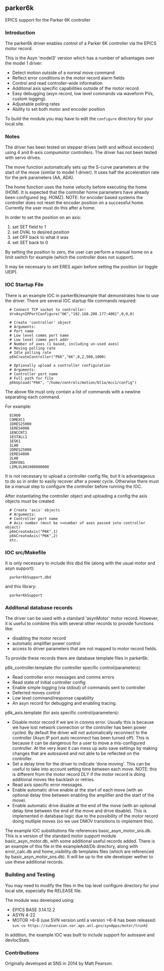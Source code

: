 ## parker6k

EPICS support for the Parker 6K controller

### Introduction

The parker6k driver enables control of a Parker 6K controller
via the EPICS motor record. 

This is the Asyn 'model3' version which
has a number of advantages over the model 1 driver:

<ul>
<li>Detect motion outside of a normal move command</li>
<li>Reflect error conditions in the motor record alarm fields</li>
<li>Control and read controller-wide information</li>
<li>Additonal axis specific capabilities outside of the motor record</li>
<li>Easy debugging (asyn record, low level commands via waveform PVs, custom logging).</li>
<li>Adjustable polling rates</li>
<li>Ability to set both motor and encoder position</li>
</ul>

To build the module you may have to edit the ```configure``` directory for your local site.

### Notes

The driver has been tested on stepper drives (with and without encoders) using 4 and 8-axis compumotor controllers. 
The driver has not been tested with servo drives.

The move function automatically sets up the S-curve parameters at
the start of the move (similar to model 1 driver).
It uses half the acceleration rate for the jerk parameters (AA, ADA).

The home function uses the home velocity before executing the home (HOM).
It is expected that the controller home parameters have already been 
configured (eg. HOMZ). NOTE: for encoder based systems the controller
does not reset the encoder position on a successful home. Currently the 
user must do this after a home.

In order to set the position on an axis:

1. set SET field to 1
2. set DVAL to desired position 
3. set OFF back to what it was
4. set SET back to 0

By setting the position to zero, the user can perform a manual home
on a limit switch for example (which the controller does not support).

It may be necessary to set ERES again before setting the position (or toggle UEIP).


### IOC Startup File

There is an example IOC in parker6k/example that
demonstrates how to use the driver. There are 
several IOC startup file commands required:

```
  # Connect TCP socket to controller:
  drvAsynIPPortConfigure("6K","192.168.200.177:4001",0,0,0)

  # Create 'controller' object
  # Arguments:
  # Port name
  # Low level comms port name
  # Low level comms port addr
  # Number of axes (1 based, including un-used axes)
  # Moving polling rate
  # Idle polling rate
  p6kCreateController("P6K","6K",0,2,500,1000)

  # Optionally upload a controller configuration
  # Arguments:
  # Controller port name
  # Full path for file
  p6kUpload("P6K", "/home/controls/motion/bl1a/mcc1/config")
```

The above file must only contain a list of commands with 
a newline separating each command. 

For example:

```
  ECHO0
  COMEXC1
  1DRES25000
  1ERES4000
  1ENCCNT1
  1ESTALL1
  1ESK1
  1LH0
  2DRES25000
  2ERES4000
  2LH0
  2DRFEN1
  LIMLVL001000000000
```

It is not necessary to upload a controller config file,
but it is advantageous to do so in order to easily recover
after a power cycle. Otherwise there must be a manual
step to configure the controller before running the IOC.


After instantiating the controller object and uploading a config 
the axis objects must be created:

```
  # Create 'axis' objects
  # Arguments:
  # Controller port name
  # Axis number (must be <=number of axes passed into controller object)
  p6kCreateAxis("P6K",1)
  p6kCreateAxis("P6K",2)
  etc.
```

### IOC src/Makefile

It is only necessary to include this dbd file (along with the usual motor and asyn support):

```
  parker6kSupport.dbd
```

and this library:

```
  parker6kSupport
```

### Additonal database records

The driver can be used with a standard 'asynMotor' motor record.
However, it is useful to combine this with several other records
to provide functions like:

* disabling the motor record
* automatic amplifier power control
* access to driver parameters that are not mapped to motor 
record fields.

To provide these records there are database template 
files in parker6k:

p6k_controller.template (for controller specific control/parameters):

* Read controller error messages and comms errors
* Read state of initial controller config
* Enable simple logging (via stdout) of commands sent to controller
* Deferred moves control
* Low level command/response capability
* An asyn record for debugging and enabling tracing.

p6k_axis.template (for axis specific control/parameters):

* Disable motor record if we are in comms error. Usually this is
because we have lost network connection or the controller has been
power cycled. By default the driver will not automatically 
reconnect to the controller (Asyn IP port auto reconnect has been
turned off). This is because it can be dangerous for a user to move 
a mis-configured controller. At the very least it can mess up auto
save settings by making changes that are autosaved and not able 
to be reflected on the controller.
* Set a delay time for the driver to indicate 'done moving'. This 
can be useful to take into account setting time between each move.
NOTE: this is different from the motor record DLY if the motor
record is doing additional moves like backlash or retries.
* Read axis specific error messages.
* Enable automatic drive enable at the start of each move (with an optional
delay time between enabling the amplifier and the start of the move).
* Enable automatic drive disable at the end of the move (with an optional
delay time between the end of the move and drive disable). This is implemented
in database logic due to the possibility of the motor record doing
mutliple moves (so we use DMOV transitions to implement this).

The example IOC substitutions file references basic_asyn_motor_sns.db. This is a version of the standard motor support module basic_asyn_motor.db, with some additional useful records added. There is an example of this file in the exampleAdd/Db directory, along with error_calc.db and home_visibility.db templates files (which are referenced by basic_asyn_motor_sns.db). It will be up to the site developer wether to use these additional records. 

### Building and Testing

You may need to modify the files in the top level configure directory
for your local site, especially the RELEASE file.

The module was developed using:

* EPICS BASE 3.14.12.2
* ASYN 4-22
* MOTOR >6-8 (use SVN version until a version >6-8 has been released:
`svn co https://subversion.xor.aps.anl.gov/synApps/motor/trunk`)

In addition, the example IOC was built to include support
for autosave and devIocStats.

### Contributions

Originally developed at SNS in 2014 by Matt Pearson.


